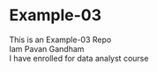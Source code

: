 # Example-03
This is an Example-03 Repo
<br>
Iam Pavan Gandham
<br>
I have enrolled for data analyst course
